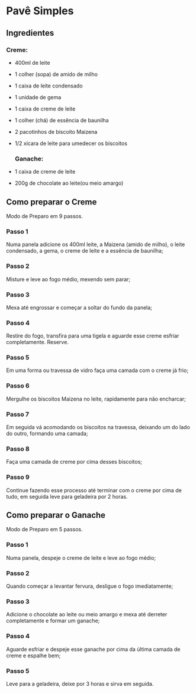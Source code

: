 # Pavê Simples

## Ingredientes

### Creme:

- 400ml de leite

- 1 colher (sopa) de amido de milho

- 1 caixa de leite condensado

- 1 unidade de gema

- 1 caixa de creme de leite

- 1 colher (chá) de essência de baunilha

- 2 pacotinhos de biscoito Maizena

- 1/2 xícara de leite para umedecer os biscoitos
  
  ### Ganache:

- 1 caixa de creme de leite

- 200g de chocolate ao leite(ou meio amargo)

Como preparar o Creme
---------------------

Modo de Preparo em 9 passos.

### Passo 1

Numa panela adicione os 400ml leite, a Maizena (amido de milho), o leite condensado, a gema, o creme de leite e a essência de baunilha;

### Passo 2

Misture e leve ao fogo médio, mexendo sem parar;

### Passo 3

Mexa até engrossar e começar a soltar do fundo da panela;

### Passo 4

Restire do fogo, transfira para uma tigela e aguarde esse creme esfriar completamente. Reserve.

### Passo 5

Em uma forma ou travessa de vidro faça uma camada com o creme já frio;

### Passo 6

Mergulhe os biscoitos Maizena no leite, rapidamente para não encharcar;

### Passo 7

Em seguida vá acomodando os biscoitos na travessa, deixando um do lado do outro, formando uma camada;

### Passo 8

Faça uma camada de creme por cima desses biscoitos;

### Passo 9

Continue fazendo esse processo até terminar com o creme por cima de tudo, em seguida leve para geladeira por 2 horas.

Como preparar o Ganache
-----------------------

Modo de Preparo em 5 passos.

### Passo 1

Numa panela, despeje o creme de leite e leve ao fogo médio;

### Passo 2

Quando começar a levantar fervura, desligue o fogo imediatamente;

### Passo 3

Adicione o chocolate ao leite ou meio amargo e mexa até derreter completamente e formar um ganache;

### Passo 4

Aguarde esfriar e despeje esse ganache por cima da última camada de creme e espalhe bem;

### Passo 5

Leve para a geladeira, deixe por 3 horas e sirva em seguida.
